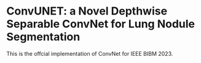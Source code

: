 # ConvUNET: a Novel Depthwise Separable ConvNet for Lung Nodule Segmentation
This is the offcial implementation of ConvNet for IEEE BIBM 2023.
